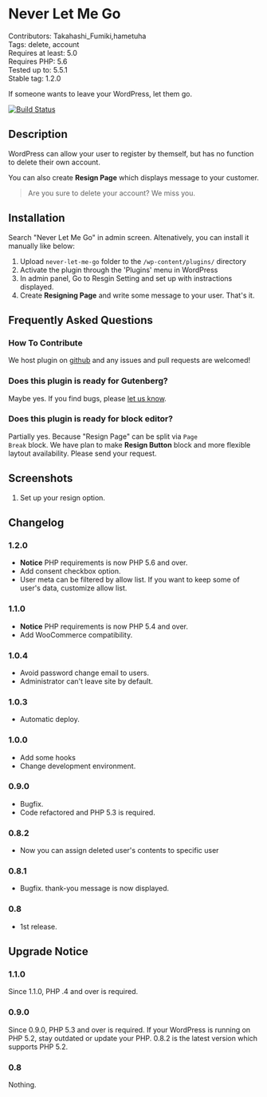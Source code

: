 # Never Let Me Go

Contributors: Takahashi_Fumiki,hametuha  
Tags: delete, account  
Requires at least: 5.0  
Requires PHP: 5.6  
Tested up to: 5.5.1  
Stable tag: 1.2.0

If someone wants to leave your WordPress, let them go.

<!-- only:github/ -->
[![Build Status](https://travis-ci.org/fumikito/Never-Let-Me-Go.svg)](https://travis-ci.org/fumikito/Never-Let-Me-Go)
<!-- /only:github -->

## Description

WordPress can allow your user to register by themself, but has no function to delete their own account.

You can also create **Resign Page** which displays message to your customer.

> Are you sure to delete your account? We miss you.

## Installation

Search "Never Let Me Go" in admin screen.
Altenatively, you can install it manually like below:

1. Upload `never-let-me-go` folder to the `/wp-content/plugins/` directory
2. Activate the plugin through the 'Plugins' menu in WordPress
3. In admin panel, Go to Resgin Setting and set up with instractions displayed.
4. Create **Resigning Page** and write some message to your user. That's it.

## Frequently Asked Questions

### How To Contribute

We host plugin on [github](https://github.com/fumikito/Never-Let-Me-Go) and any issues and pull requests are welcomed!

### Does this plugin is ready for Gutenberg?

Maybe yes. If you find bugs, please [let us know](https://github.com/fumikito/Never-Let-Me-Go).

### Does this plugin is ready for block editor?

Partially yes. Because "Resign Page" can be split via <code>Page Break</code> block. We have plan to make **Resign Button** block and more flexible laytout availability. Please send your request.

## Screenshots

1. Set up your resign option.

## Changelog

### 1.2.0

* **Notice** PHP requirements is now PHP 5.6 and over.
* Add consent checkbox option.
* User meta can be filtered by allow list. If you want to keep some of user's data, customize allow list.

### 1.1.0

* **Notice** PHP requirements is now PHP 5.4 and over.
* Add WooCommerce compatibility.

### 1.0.4

* Avoid password change email to users.
* Administrator can't leave site by default.

### 1.0.3

* Automatic deploy.

### 1.0.0

* Add some hooks
* Change development environment.

### 0.9.0

* Bugfix.
* Code refactored and PHP 5.3 is required.

### 0.8.2

* Now you can assign deleted user's contents to specific user 

### 0.8.1

* Bugfix. thank-you message is now displayed.

### 0.8

* 1st release.

## Upgrade Notice

### 1.1.0

Since 1.1.0, PHP .4 and over is required.

### 0.9.0

Since 0.9.0, PHP 5.3 and over is required. If your WordPress is running on PHP 5.2, stay outdated or update your PHP. 
0.8.2 is the latest version which supports PHP 5.2.

### 0.8

Nothing.